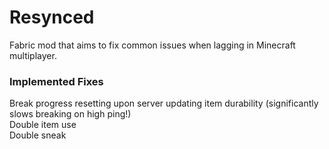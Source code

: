 # Resynced
Fabric mod that aims to fix common issues when lagging in Minecraft multiplayer.
### Implemented Fixes
Break progress resetting upon server updating item durability (significantly slows breaking on high ping!)<br/>
Double item use<br/>
Double sneak<br/>
